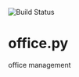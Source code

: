 ![Build Status](https://github.com/xmslyz/office/.github/workflows/python-app.yml/badge.svg)


# office.py
office management
